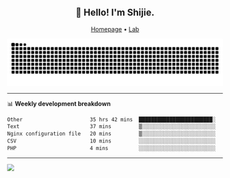<h2 align="center">👋 Hello! I'm Shijie.</h2>
<p align="center">
  <a href="https://xu-shi-jie.github.io"> Homepage</a> •
  <a href="https://onodalab.ees.hokudai.ac.jp"> Lab </a>
</p>

![Snake animation](https://github.com/xu-shi-jie/xu-shi-jie/blob/output/github-snake.svg)


-------

📊 **Weekly development breakdown**
<!--START_SECTION:waka-->

```txt
Other                      35 hrs 42 mins  ████████████████████████░   96.52 %
Text                       37 mins         ▒░░░░░░░░░░░░░░░░░░░░░░░░   01.68 %
Nginx configuration file   20 mins         ▒░░░░░░░░░░░░░░░░░░░░░░░░   00.91 %
CSV                        10 mins         ░░░░░░░░░░░░░░░░░░░░░░░░░   00.48 %
PHP                        4 mins          ░░░░░░░░░░░░░░░░░░░░░░░░░   00.21 %
```

<!--END_SECTION:waka-->

-------
![](https://komarev.com/ghpvc/?username=xu-shi-jie&style=flat-square&color=blue) 
